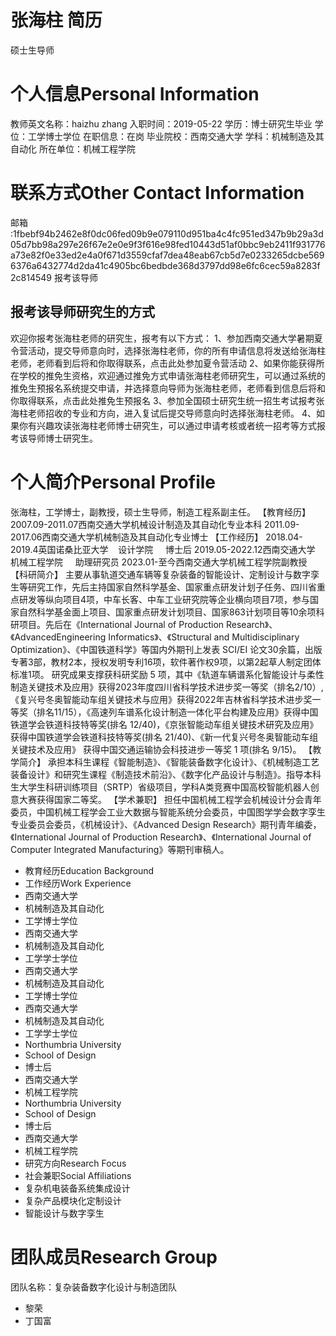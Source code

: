# 张海柱 简历
硕士生导师

# 个人信息Personal Information
教师英文名称：haizhu zhang
入职时间：2019-05-22
学历：博士研究生毕业
学位：工学博士学位
在职信息：在岗
毕业院校：西南交通大学
学科：机械制造及其自动化
所在单位：机械工程学院

# 联系方式Other Contact Information
邮箱 :1fbebf94b2462e8f0dc06fed09b9e079110d951ba4c4fc951ed347b9b29a3d05d7bb98a297e26f67e2e0e9f3f616e98fed10443d51af0bbc9eb2411f931776a73e82f0e33ed2e4a0f671d3559cfaf7dea48eab67cb5d7e0233265dcbe5696376a6432774d2da41c4905bc6bedbde368d3797dd98e6fc6cec59a8283f2c814549
报考该导师

## 报考该导师研究生的方式
欢迎你报考张海柱老师的研究生，报考有以下方式：
1、参加西南交通大学暑期夏令营活动，提交导师意向时，选择张海柱老师，你的所有申请信息将发送给张海柱老师，老师看到后将和你取得联系，点击此处参加夏令营活动
2、如果你能获得所在学校的推免生资格，欢迎通过推免方式申请张海柱老师研究生，可以通过系统的推免生预报名系统提交申请，并选择意向导师为张海柱老师，老师看到信息后将和你取得联系，点击此处推免生预报名
3、参加全国硕士研究生统一招生考试报考张海柱老师招收的专业和方向，进入复试后提交导师意向时选择张海柱老师。
4、如果你有兴趣攻读张海柱老师博士研究生，可以通过申请考核或者统一招考等方式报考该导师博士研究生。

# 个人简介Personal Profile
张海柱，工学博士，副教授，硕士生导师，制造工程系副主任。
【教育经历】
2007.09-2011.07西南交通大学机械设计制造及其自动化专业本科
2011.09-2017.06西南交通大学机械制造及其自动化专业博士
【工作经历】
2018.04-2019.4英国诺桑比亚大学    设计学院     博士后
2019.05-2022.12西南交通大学    机械工程学院     助理研究员
2023.01-至今西南交通大学机械工程学院副教授
【科研简介】
主要从事轨道交通车辆等复杂装备的智能设计、定制设计与数字孪生等研究工作，先后主持国家自然科学基金、国家重点研发计划子任务、四川省重点研发等纵向项目4项，中车长客、中车工业研究院等企业横向项目7项，参与国家自然科学基金面上项目、国家重点研发计划项目、国家863计划项目等10余项科研项目。先后在《International Journal of Production Research》、《AdvancedEngineering Informatics》、《Structural and Multidisciplinary Optimization》、《中国铁道科学》等国内外期刊上发表 SCI/EI 论文30余篇，出版专著3部，教材2本，授权发明专利16项，软件著作权9项，以第2起草人制定团体标准1项。
研究成果支撑获科研奖励 5 项，其中《轨道车辆谱系化智能设计与柔性制造关键技术及应用》获得2023年度四川省科学技术进步奖一等奖（排名2/10）,《复兴号冬奥智能动车组关键技术与应用》获得2022年吉林省科学技术进步奖一等奖（排名11/15），《高速列车谱系化设计制造一体化平台构建及应用》获得中国铁道学会铁道科技特等奖(排名 12/40)，《京张智能动车组关键技术研究及应用》获得中国铁道学会铁道科技特等奖(排名 21/40)、《新一代复兴号冬奥智能动车组关键技术及应用》 获得中国交通运输协会科技进步一等奖 1 项(排名 9/15)。
【教学简介】
承担本科生课程《智能制造》、《智能装备数字化设计》、《机械制造工艺装备设计》和研究生课程《制造技术前沿》、《数字化产品设计与制造》。指导本科生大学生科研训练项目（SRTP）省级项目，学科A类竞赛中国高校智能机器人创意大赛获得国家二等奖。
【学术兼职】
担任中国机械工程学会机械设计分会青年委员，中国机械工程学会工业大数据与智能系统分会委员，中国图学学会数字孪生专业委员会委员，《机械设计》、《Advanced Design Research》期刊青年编委，《International Journal of Production Research》、《International Journal of Computer Integrated Manufacturing》等期刊审稿人。
- 教育经历Education Background
- 工作经历Work Experience
- 西南交通大学
- 机械制造及其自动化
- 工学博士学位
- 西南交通大学
- 机械制造及其自动化
- 工学学士学位
- 西南交通大学
- 机械制造及其自动化
- 工学博士学位
- 西南交通大学
- 机械制造及其自动化
- 工学学士学位
- Northumbria University
- School of Design
- 博士后
- 西南交通大学
- 机械工程学院
- Northumbria University
- School of Design
- 博士后
- 西南交通大学
- 机械工程学院
- 研究方向Research Focus
- 社会兼职Social Affiliations
- 复杂机电装备系统集成设计
- 复杂产品模块化定制设计
- 智能设计与数字孪生

# 团队成员Research Group
团队名称：复杂装备数字化设计与制造团队
- 黎荣
- 丁国富
